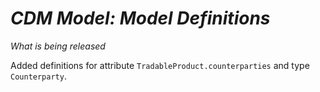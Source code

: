 # *CDM Model: Model Definitions*

_What is being released_

Added definitions for attribute `TradableProduct.counterparties` and type `Counterparty`.